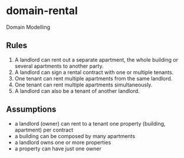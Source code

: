 # domain-rental
Domain Modelling

## Rules
1) A landlord can rent out a separate apartment, the whole building or several apartments to another party. 
2) A landlord can sign a rental contract with one or multiple tenants. 
3) One tenant can rent multiple apartments from the same landlord. 
4) One tenant can rent multiple apartments simultaneously. 
5) A landlord can also be a tenant of another landlord. 


## Assumptions
- a landlord (owner) can rent to a tenant one property (building, apartment) per contract
- a building can be composed by many apartments
- a landlord owns one or more properties
- a property can have just one owner
